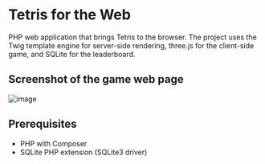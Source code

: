 # Tetris for the Web
PHP web application that brings Tetris to the browser. The project uses the Twig template engine for server-side rendering, three.js for the client-side game, and SQLite for the leaderboard.

## Screenshot of the game web page
![image](https://github.com/TheSlabby/TetrisWeb/assets/33563846/7c7ab66f-fad2-40ae-9012-6a06bfcfd256)

## Prerequisites
* PHP with Composer
* SQLite PHP extension (SQLite3 driver)
